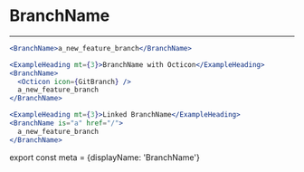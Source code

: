
# BranchName
---

```.jsx
<BranchName>a_new_feature_branch</BranchName>

<ExampleHeading mt={3}>BranchName with Octicon</ExampleHeading>
<BranchName>
  <Octicon icon={GitBranch} />
  a_new_feature_branch
</BranchName>

<ExampleHeading mt={3}>Linked BranchName</ExampleHeading>
<BranchName is="a" href="/">
  a_new_feature_branch
</BranchName>
```

export const meta = {displayName: 'BranchName'}
